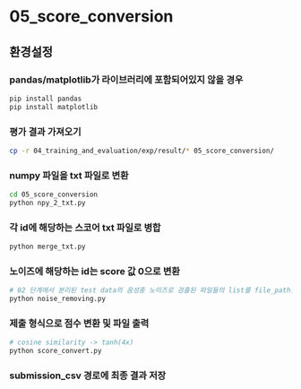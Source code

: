 # 05_score_conversion
## 환경설정
### pandas/matplotlib가 라이브러리에 포함되어있지 않을 경우
~~~bash
pip install pandas
pip install matplotlib
~~~
### 평가 결과 가져오기
~~~bash
cp -r 04_training_and_evaluation/exp/result/* 05_score_conversion/
~~~
### numpy 파일을 txt 파일로 변환
~~~bash
cd 05_score_conversion
python npy_2_txt.py
~~~
### 각 id에 해당하는 스코어 txt 파일로 병합
~~~bash
python merge_txt.py
~~~
### 노이즈에 해당하는 id는 score 값 0으로 변환
~~~bash
# 02 단계에서 분리된 test data의 음성중 노이즈로 검출된 파일들의 list를 file_path1으로 설정
python noise_removing.py
~~~
### 제출 형식으로 점수 변환 및 파일 출력
~~~bash
# cosine similarity -> tanh(4x)
python score_convert.py
~~~
### submission_csv 경로에 최종 결과 저장